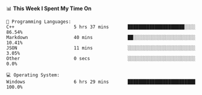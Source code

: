 
<!--START_SECTION:waka-->
📊 **This Week I Spent My Time On** 

```text
💬 Programming Languages: 
C++                      5 hrs 37 mins       █████████████████████░░░░   86.54% 
Markdown                 40 mins             ██░░░░░░░░░░░░░░░░░░░░░░░   10.41% 
JSON                     11 mins             ░░░░░░░░░░░░░░░░░░░░░░░░░   3.05% 
Other                    0 secs              ░░░░░░░░░░░░░░░░░░░░░░░░░   0.0%

💻 Operating System: 
Windows                  6 hrs 29 mins       █████████████████████████   100.0%

```


<!--END_SECTION:waka-->
